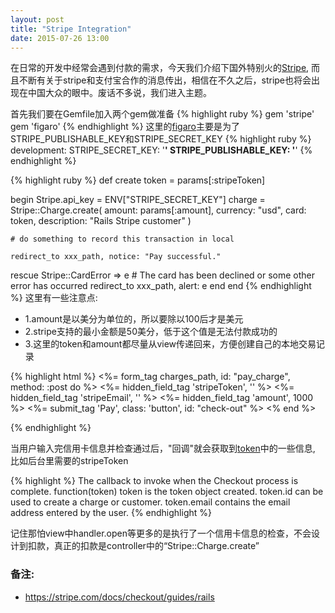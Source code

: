 ```yaml
---
layout: post
title: "Stripe Integration"
date: 2015-07-26 13:00
---
```


在日常的开发中经常会遇到付款的需求，今天我们介绍下国外特别火的[Stripe](https://stripe.com/), 而且不断有关于stripe和支付宝合作的消息传出，相信在不久之后，stripe也将会出现在中国大众的眼中。废话不多说，我们进入主题。

首先我们要在Gemfile加入两个gem做准备
{% highlight ruby %}
gem 'stripe'
gem 'figaro'
{% endhighlight %}
这里的[figaro](https://github.com/laserlemon/figaro)主要是为了STRIPE_PUBLISHABLE_KEY和STRIPE_SECRET_KEY
{% highlight ruby %}
development:
  STRIPE_SECRET_KEY: '******'
  STRIPE_PUBLISHABLE_KEY: '******'
{% endhighlight %}

{% highlight ruby %}
def create
  token = params[:stripeToken]

  begin
    Stripe.api_key = ENV["STRIPE_SECRET_KEY"]
    charge = Stripe::Charge.create(
      amount:      params[:amount],
      currency:    "usd",
      card:        token,
      description: "Rails Stripe customer"
    )

    # do something to record this transaction in local

    redirect_to xxx_path, notice: "Pay successful."
  rescue Stripe::CardError => e
    # The card has been declined or some other error has occurred
    redirect_to xxx_path, alert: e
  end
end
{% endhighlight %}
这里有一些注意点:

* 1.amount是以美分为单位的，所以要除以100后才是美元
* 2.stripe支持的最小金额是50美分，低于这个值是无法付款成功的
* 3.这里的token和amount都尽量从view传递回来，方便创建自己的本地交易记录

{% highlight html %}
<%= form_tag charges_path, id: "pay_charge", method: :post do %>
  <%= hidden_field_tag 'stripeToken', '' %>
  <%= hidden_field_tag 'stripeEmail', '' %>
  <%= hidden_field_tag 'amount', 1000 %>
  <%= submit_tag 'Pay', class: 'button', id: "check-out" %>
<% end %>

<script src="https://checkout.stripe.com/checkout.js"></script>
<script>
  var handler = StripeCheckout.configure({
    key: "<%= ENV['STRIPE_PUBLISHABLE_KEY'] %>",
    //image: 'logo.png',
    token: function(token) {                 #这里可以理解为一个回调
      $("#stripeToken").val(token.id);
      $("#stripeEmail").val(token.email);
      $("form#pay_charge").submit();
    }
  });

  $('#check-out').on('click', function(e) {
    handler.open({
      name: "clark's blog",
      description: "demo site",
      amount: 1000          #注意是美分 
    });
    e.preventDefault();
  });

  // Close Checkout on page navigation
  $(window).on('popstate', function() {
    handler.close();
  });
</script>
{% endhighlight %}

当用户输入完信用卡信息并检查通过后，"回调"就会获取到[token](https://stripe.com/docs/api#tokens)中的一些信息, 比如后台里需要的stripeToken

{% highlight %}
The callback to invoke when the Checkout process is complete. 
function(token) 
token is the token object created. 
token.id can be used to create a charge or customer. 
token.email contains the email address entered by the user.
{% endhighlight %}

记住那怕view中handler.open等更多的是执行了一个信用卡信息的检查，不会设计到扣款，真正的扣款是controller中的“Stripe::Charge.create”

### 备注:
* https://stripe.com/docs/checkout/guides/rails
